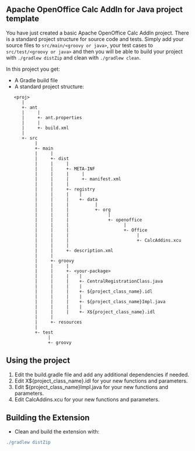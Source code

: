 Apache OpenOffice Calc AddIn for Java project template
-----------------------------------------------------

You have just created a basic Apache OpenOffice Calc AddIn project. 
There is a standard project structure for source code and tests.
Simply add your source files to `src/main/<groovy or java>`, your test cases 
to `src/test/<groovy or java>` and then you will be able to build your project 
with `./gradlew distZip` and clean with `./gradlew clean`.

In this project you get:

* A Gradle build file
* A standard project structure:
```
   <proj>
      |
      +- ant
      |     |
      |     +- ant.properties
      |     |
      |     +- build.xml
      |
      +- src
           |
           +- main
           |     |
           |     +- dist
           |     |     |    
           |     |     +- META-INF
           |     |     |     |
           |     |     |     +- manifest.xml
           |     |     |
           |     |     +- registry
           |     |     |    |
           |     |     |    +- data
           |     |     |          | 
           |     |     |          +- org
           |     |     |               |
           |     |     |               +- openoffice
           |     |     |                     |
           |     |     |                     +- Office
           |     |     |                          |
           |     |     |                          +- CalcAddins.xcu
           |     |     | 
           |     |     +- description.xml 
           |     |
           |     +- groovy
           |     |     |
           |     |     +- <your-package>
           |     |     |    |
           |     |     |    +- CentralRegistrationClass.java
           |     |     |    |
           |     |     |    +- ${project_class_name}.idl
           |     |     |    |
           |     |     |    +- ${project_class_name}Impl.java
           |     |     |    |
           |     |     |    +- X${project_class_name}.idl
           |     |
           |     +- resources
           |
           +- test
                |
                +- groovy

 ```
## Using the project
1. Edit the build.gradle file and add any additional dependencies if needed.
2. Edit X${project_class_name}.idl for your new functions and parameters.
3. Edit ${project_class_name}Impl.java for your new functions and parameters.
3. Edit CalcAddins.xcu for your new functions and parameters.

## Building the Extension
- Clean and build the extension with:
```groovy
./gradlew distZip
```
